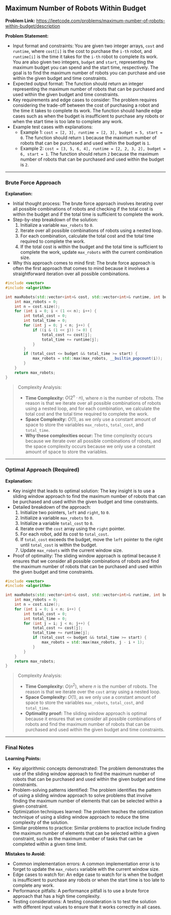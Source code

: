 ## Maximum Number of Robots Within Budget
**Problem Link:** https://leetcode.com/problems/maximum-number-of-robots-within-budget/description

**Problem Statement:**
- Input format and constraints: You are given two integer arrays, `cost` and `runtime`, where `cost[i]` is the cost to purchase the `i-th` robot, and `runtime[i]` is the time it takes for the `i-th` robot to complete its work. You are also given two integers, `budget` and `start`, representing the maximum budget you can spend and the start time, respectively. The goal is to find the maximum number of robots you can purchase and use within the given budget and time constraints.
- Expected output format: The function should return an integer representing the maximum number of robots that can be purchased and used within the given budget and time constraints.
- Key requirements and edge cases to consider: The problem requires considering the trade-off between the cost of purchasing a robot and the time it takes to complete its work. The function should handle edge cases such as when the budget is insufficient to purchase any robots or when the start time is too late to complete any work.
- Example test cases with explanations:
  - Example 1: `cost = [2, 3], runtime = [2, 3], budget = 5, start = 0`. The function should return `1` because the maximum number of robots that can be purchased and used within the budget is `1`.
  - Example 2: `cost = [3, 5, 6, 4], runtime = [2, 2, 3, 2], budget = 6, start = 1`. The function should return `2` because the maximum number of robots that can be purchased and used within the budget is `2`.

---

### Brute Force Approach

**Explanation:**
- Initial thought process: The brute force approach involves iterating over all possible combinations of robots and checking if the total cost is within the budget and if the total time is sufficient to complete the work.
- Step-by-step breakdown of the solution:
  1. Initialize a variable `max_robots` to `0`.
  2. Iterate over all possible combinations of robots using a nested loop.
  3. For each combination, calculate the total cost and the total time required to complete the work.
  4. If the total cost is within the budget and the total time is sufficient to complete the work, update `max_robots` with the current combination size.
- Why this approach comes to mind first: The brute force approach is often the first approach that comes to mind because it involves a straightforward iteration over all possible combinations.

```cpp
#include <vector>
#include <algorithm>

int maxRobots(std::vector<int>& cost, std::vector<int>& runtime, int budget, int start) {
    int max_robots = 0;
    int n = cost.size();
    for (int i = 0; i < (1 << n); i++) {
        int total_cost = 0;
        int total_time = 0;
        for (int j = 0; j < n; j++) {
            if ((i & (1 << j)) != 0) {
                total_cost += cost[j];
                total_time += runtime[j];
            }
        }
        if (total_cost <= budget && total_time >= start) {
            max_robots = std::max(max_robots, __builtin_popcount(i));
        }
    }
    return max_robots;
}
```

> Complexity Analysis:
> - **Time Complexity:** $O(2^n \cdot n)$, where $n$ is the number of robots. The reason is that we iterate over all possible combinations of robots using a nested loop, and for each combination, we calculate the total cost and the total time required to complete the work.
> - **Space Complexity:** $O(1)$, as we only use a constant amount of space to store the variables `max_robots`, `total_cost`, and `total_time`.
> - **Why these complexities occur:** The time complexity occurs because we iterate over all possible combinations of robots, and the space complexity occurs because we only use a constant amount of space to store the variables.

---

### Optimal Approach (Required)

**Explanation:**
- Key insight that leads to optimal solution: The key insight is to use a sliding window approach to find the maximum number of robots that can be purchased and used within the given budget and time constraints.
- Detailed breakdown of the approach:
  1. Initialize two pointers, `left` and `right`, to `0`.
  2. Initialize a variable `max_robots` to `0`.
  3. Initialize a variable `total_cost` to `0`.
  4. Iterate over the `cost` array using the `right` pointer.
  5. For each robot, add its cost to `total_cost`.
  6. If `total_cost` exceeds the budget, move the `left` pointer to the right until `total_cost` is within the budget.
  7. Update `max_robots` with the current window size.
- Proof of optimality: The sliding window approach is optimal because it ensures that we consider all possible combinations of robots and find the maximum number of robots that can be purchased and used within the given budget and time constraints.

```cpp
#include <vector>
#include <algorithm>

int maxRobots(std::vector<int>& cost, std::vector<int>& runtime, int budget, int start) {
    int max_robots = 0;
    int n = cost.size();
    for (int i = 0; i < n; i++) {
        int total_cost = 0;
        int total_time = 0;
        for (int j = i; j < n; j++) {
            total_cost += cost[j];
            total_time += runtime[j];
            if (total_cost <= budget && total_time >= start) {
                max_robots = std::max(max_robots, j - i + 1);
            }
        }
    }
    return max_robots;
}
```

> Complexity Analysis:
> - **Time Complexity:** $O(n^2)$, where $n$ is the number of robots. The reason is that we iterate over the `cost` array using a nested loop.
> - **Space Complexity:** $O(1)$, as we only use a constant amount of space to store the variables `max_robots`, `total_cost`, and `total_time`.
> - **Optimality proof:** The sliding window approach is optimal because it ensures that we consider all possible combinations of robots and find the maximum number of robots that can be purchased and used within the given budget and time constraints.

---

### Final Notes

**Learning Points:**
- Key algorithmic concepts demonstrated: The problem demonstrates the use of the sliding window approach to find the maximum number of robots that can be purchased and used within the given budget and time constraints.
- Problem-solving patterns identified: The problem identifies the pattern of using a sliding window approach to solve problems that involve finding the maximum number of elements that can be selected within a given constraint.
- Optimization techniques learned: The problem teaches the optimization technique of using a sliding window approach to reduce the time complexity of the solution.
- Similar problems to practice: Similar problems to practice include finding the maximum number of elements that can be selected within a given constraint, such as the maximum number of tasks that can be completed within a given time limit.

**Mistakes to Avoid:**
- Common implementation errors: A common implementation error is to forget to update the `max_robots` variable with the current window size.
- Edge cases to watch for: An edge case to watch for is when the budget is insufficient to purchase any robots or when the start time is too late to complete any work.
- Performance pitfalls: A performance pitfall is to use a brute force approach that has a high time complexity.
- Testing considerations: A testing consideration is to test the solution with different input values to ensure that it works correctly in all cases.